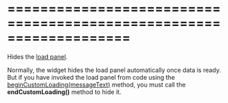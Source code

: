 <!--**
/*-------------------------------------------
    Auto-generated file. Do not modify.
-------------------------------------------

**-->
===================================================================
===================================================================

<!--shortDescription-->
Hides the [load panel]({basewidgetpath}/Configuration/loadPanel/). 
<!--/shortDescription-->

<!--fullDescription-->
Normally, the widget hides the load panel automatically once data is ready. But if you have invoked the load panel from code using the [beginCustomLoading(messageText)]({basewidgetpath}/Methods/#beginCustomLoadingmessageText) method, you must call the **endCustomLoading()** method to hide it.
<!--/fullDescription-->